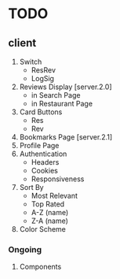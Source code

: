 # TODO

## client

1. Switch
   - ResRev
   - LogSig
2. Reviews Display [server.2.0]
   - in Search Page
   - in Restaurant Page
3. Card Buttons
   - Res
   - Rev
4. Bookmarks Page [server.2.1]
5. Profile Page
6. Authentication
   - Headers
   - Cookies
   - Responsiveness
7. Sort By
   - Most Relevant
   - Top Rated
   - A-Z (name)
   - Z-A (name)
8. Color Scheme

### Ongoing

1. Components
